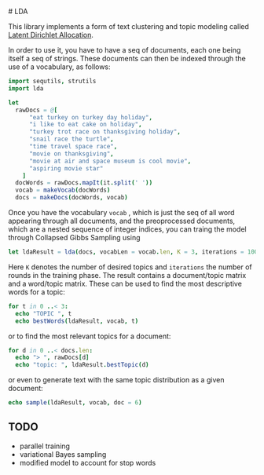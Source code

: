 # LDA

This library implements a form of text clustering and topic modeling called
[Latent Dirichlet Allocation](http://ethen8181.github.io/machine-learning/clustering_old/topic_model/LDA.html).

In order to use it, you have to have a seq of documents, each one being itself
a seq of strings. These documents can then be indexed through the use of a
vocabulary, as follows:

```nim
import sequtils, strutils
import lda

let
  rawDocs = @[
      "eat turkey on turkey day holiday",
      "i like to eat cake on holiday",
      "turkey trot race on thanksgiving holiday",
      "snail race the turtle",
      "time travel space race",
      "movie on thanksgiving",
      "movie at air and space museum is cool movie",
      "aspiring movie star"
    ]
  docWords = rawDocs.mapIt(it.split(' '))
  vocab = makeVocab(docWords)
  docs = makeDocs(docWords, vocab)
```

Once you have the vocabulary `vocab` , which is just the seq of all word appearing
through all documents, and the preoprocessed documents, which are a nested
sequence of integer indices, you can traing the model through Collapsed Gibbs
Sampling using

```nim
let ldaResult = lda(docs, vocabLen = vocab.len, K = 3, iterations = 1000)
```

Here `K` denotes the number of desired topics and `iterations` the number of
rounds in the training phase. The result contains a document/topic matrix
and a word/topic matrix. These can be used to find the most descriptive
words for a topic:

```nim
for t in 0 ..< 3:
  echo "TOPIC ", t
  echo bestWords(ldaResult, vocab, t)
```

or to find the most relevant topics for a document:

```nim
for d in 0 ..< docs.len:
  echo "> ", rawDocs[d]
  echo "topic: ", ldaResult.bestTopic(d)
```

or even to generate text with the same topic distribution as a given document:

```nim
echo sample(ldaResult, vocab, doc = 6)
```

## TODO

* parallel training
* variational Bayes sampling
* modified model to account for stop words